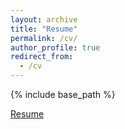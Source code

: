 ```yaml
---
layout: archive
title: "Resume"
permalink: /cv/
author_profile: true
redirect_from:
  - /cv
---
```


{% include base_path %}

[Resume](http://egoreta.github.io/files/Resume_Eli_Goreta-11.pdf)

<!-- xfun::embed_file("egoreta.github.io/files/Goreta_Eli_Resume.pdf") -->
